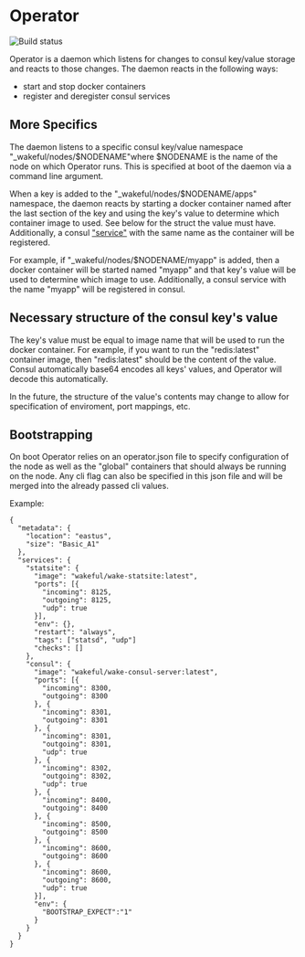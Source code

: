 # Operator

![Build status](https://travis-ci.org/wakeful-deployment/operator.svg?branch=master)

Operator is a daemon which listens for changes to consul key/value storage and reacts to those changes. The daemon reacts in the following ways:

* start and stop docker containers
* register and deregister consul services

## More Specifics

The daemon listens to a specific consul key/value namespace "_wakeful/nodes/$NODENAME"where $NODENAME is the name of the node on which Operator runs. This is specified at boot of the daemon via a command line argument.

When a key is added to the "_wakeful/nodes/$NODENAME/apps" namespace, the daemon reacts by starting a docker container named after the last section of the key and using the key's value to determine which container image to used. See below for the struct the value must have. Additionally, a consul ["service"](https://consul.io/docs/agent/services.html) with the same name as the container will be registered.

For example, if "_wakeful/nodes/$NODENAME/myapp" is added, then a docker container will be started named "myapp" and that key's value will be used to determine which image to use. Additionally, a consul service with the name "myapp" will be registered in consul.

## Necessary structure of the consul key's value

The key's value must be equal to image name that will be used to run the docker container. For example, if you want to run the "redis:latest" container image, then "redis:latest" should be the content of the value. Consul automatically base64 encodes all keys' values, and Operator will decode this automatically.

In the future, the structure of the value's contents may change to allow for specification of enviroment, port mappings, etc.

## Bootstrapping

On boot Operator relies on an operator.json file to specify configuration of the node as well as the "global" containers that should always be running on the node. Any cli flag can also be specified in this json file and will be merged into the already passed cli values.

Example:

    {
      "metadata": {
        "location": "eastus",
        "size": "Basic_A1"
      },
      "services": {
        "statsite": {
          "image": "wakeful/wake-statsite:latest",
          "ports": [{
            "incoming": 8125,
            "outgoing": 8125,
            "udp": true
          }],
          "env": {},
          "restart": "always",
          "tags": ["statsd", "udp"]
          "checks": []
        },
        "consul": {
          "image": "wakeful/wake-consul-server:latest",
          "ports": [{
            "incoming": 8300,
            "outgoing": 8300
          }, {
            "incoming": 8301,
            "outgoing": 8301
          }, {
            "incoming": 8301,
            "outgoing": 8301,
            "udp": true
          }, {
            "incoming": 8302,
            "outgoing": 8302,
            "udp": true
          }, {
            "incoming": 8400,
            "outgoing": 8400
          }, {
            "incoming": 8500,
            "outgoing": 8500
          }, {
            "incoming": 8600,
            "outgoing": 8600
          }, {
            "incoming": 8600,
            "outgoing": 8600,
            "udp": true
          }],
          "env": {
            "BOOTSTRAP_EXPECT":"1"
          }
        }
      }
    }
